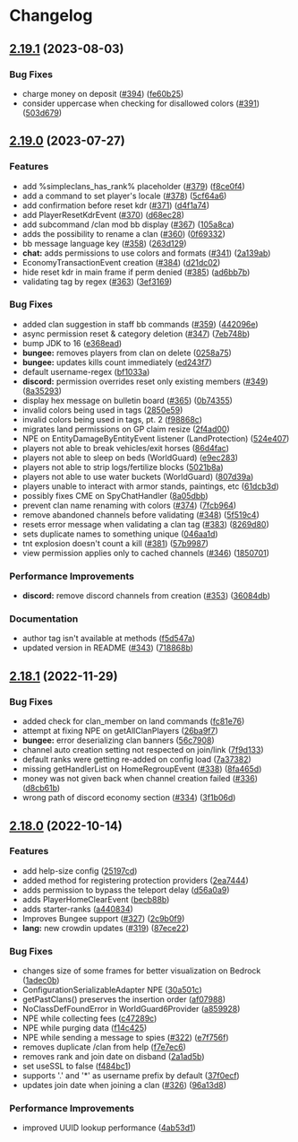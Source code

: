 # Changelog

## [2.19.1](https://github.com/RoinujNosde/SimpleClans/compare/v2.19.0...v2.19.1) (2023-08-03)


### Bug Fixes

* charge money on deposit ([#394](https://github.com/RoinujNosde/SimpleClans/issues/394)) ([fe60b25](https://github.com/RoinujNosde/SimpleClans/commit/fe60b25f6107281a9771f6498400c3f8ce81c916))
* consider uppercase when checking for disallowed colors ([#391](https://github.com/RoinujNosde/SimpleClans/issues/391)) ([503d679](https://github.com/RoinujNosde/SimpleClans/commit/503d67903e386b1c4b6eb7903a1addbfd42a684a))

## [2.19.0](https://github.com/RoinujNosde/SimpleClans/compare/v2.18.1...v2.19.0) (2023-07-27)


### Features

* add %simpleclans_has_rank% placeholder ([#379](https://github.com/RoinujNosde/SimpleClans/issues/379)) ([f8ce0f4](https://github.com/RoinujNosde/SimpleClans/commit/f8ce0f415f17748f8b4382e028dd1f5f93cae06a))
* add a command to set player's locale ([#378](https://github.com/RoinujNosde/SimpleClans/issues/378)) ([5cf64a6](https://github.com/RoinujNosde/SimpleClans/commit/5cf64a672d0a25a62d3abd6720082bb3b4cf056f))
* add confirmation before reset kdr ([#371](https://github.com/RoinujNosde/SimpleClans/issues/371)) ([d4f1a74](https://github.com/RoinujNosde/SimpleClans/commit/d4f1a74dee9cdeeb458ff6975715a817bfe30fa1))
* add PlayerResetKdrEvent ([#370](https://github.com/RoinujNosde/SimpleClans/issues/370)) ([d68ec28](https://github.com/RoinujNosde/SimpleClans/commit/d68ec28f8e14926cbe9d13c09a61735e5304a97d))
* add subcommand /clan mod bb display ([#367](https://github.com/RoinujNosde/SimpleClans/issues/367)) ([105a8ca](https://github.com/RoinujNosde/SimpleClans/commit/105a8cad51b12bf6f487cf6c2b81eb85d966a3cc))
* adds the possibility to rename a clan ([#360](https://github.com/RoinujNosde/SimpleClans/issues/360)) ([0f69332](https://github.com/RoinujNosde/SimpleClans/commit/0f693329cae81036bfe1423344ed41cf3d535f64))
* bb message language key ([#358](https://github.com/RoinujNosde/SimpleClans/issues/358)) ([263d129](https://github.com/RoinujNosde/SimpleClans/commit/263d129325888fb1303dda549986ab43ca93ed13))
* **chat:** adds permissions to use colors and formats ([#341](https://github.com/RoinujNosde/SimpleClans/issues/341)) ([2a139ab](https://github.com/RoinujNosde/SimpleClans/commit/2a139aba03be174086dfb3603007312d0c7a6c33))
* EconomyTransactionEvent creation ([#384](https://github.com/RoinujNosde/SimpleClans/issues/384)) ([d21dc02](https://github.com/RoinujNosde/SimpleClans/commit/d21dc02dff45f4f20a40303cd26215a71de7dddb))
* hide reset kdr in main frame if perm denied ([#385](https://github.com/RoinujNosde/SimpleClans/issues/385)) ([ad6bb7b](https://github.com/RoinujNosde/SimpleClans/commit/ad6bb7b13b347be71789fbfb4b8a82f6c5481c96))
* validating tag by regex ([#363](https://github.com/RoinujNosde/SimpleClans/issues/363)) ([3ef3169](https://github.com/RoinujNosde/SimpleClans/commit/3ef3169942f897280af15040f1243d955df001ab))


### Bug Fixes

* added clan suggestion in staff bb commands ([#359](https://github.com/RoinujNosde/SimpleClans/issues/359)) ([442096e](https://github.com/RoinujNosde/SimpleClans/commit/442096e9da98410682c2cd09e0e930454fe0364f))
* async permission reset & category deletion ([#347](https://github.com/RoinujNosde/SimpleClans/issues/347)) ([7eb748b](https://github.com/RoinujNosde/SimpleClans/commit/7eb748bb9a31a826f53fd7ac6b1eeac64e330467))
* bump JDK to 16 ([e368ead](https://github.com/RoinujNosde/SimpleClans/commit/e368ead04aa2735f5525d88d5dcb63b78286f80e))
* **bungee:** removes players from clan on delete ([0258a75](https://github.com/RoinujNosde/SimpleClans/commit/0258a75c819f12e5dbbaf383a572682717f34c59))
* **bungee:** updates kills count immediately ([ed243f7](https://github.com/RoinujNosde/SimpleClans/commit/ed243f72ecc58a3af11d053d73b315bce9e20e94))
* default username-regex ([bf1033a](https://github.com/RoinujNosde/SimpleClans/commit/bf1033af769bacbca9a790d2184ec77eeb519485))
* **discord:** permission overrides reset only existing members ([#349](https://github.com/RoinujNosde/SimpleClans/issues/349)) ([8a35293](https://github.com/RoinujNosde/SimpleClans/commit/8a3529377f5b4a482b530e474e4921b311197a04))
* display hex message on bulletin board ([#365](https://github.com/RoinujNosde/SimpleClans/issues/365)) ([0b74355](https://github.com/RoinujNosde/SimpleClans/commit/0b74355467625a4901944c72feb84d8de91a4283))
* invalid colors being used in tags ([2850e59](https://github.com/RoinujNosde/SimpleClans/commit/2850e59d370da34c643de198de85d91744610467))
* invalid colors being used in tags, pt. 2 ([f98868c](https://github.com/RoinujNosde/SimpleClans/commit/f98868c776a2e275dc7c1647748a0231e935f43e))
* migrates land permissions on GP claim resize ([2f4ad00](https://github.com/RoinujNosde/SimpleClans/commit/2f4ad00f1c72ee7e3948267965c3a075ec4ef728))
* NPE on EntityDamageByEntityEvent listener (LandProtection) ([524e407](https://github.com/RoinujNosde/SimpleClans/commit/524e40762011dd500a407286b72b51acf6c357f3))
* players not able to break vehicles/exit horses ([86d4fac](https://github.com/RoinujNosde/SimpleClans/commit/86d4fac938e353f94c288c39b884027027972bba))
* players not able to sleep on beds (WorldGuard) ([e9ec283](https://github.com/RoinujNosde/SimpleClans/commit/e9ec283ace55af10abdeb6f937d31d4c2dc198dc))
* players not able to strip logs/fertilize blocks ([5021b8a](https://github.com/RoinujNosde/SimpleClans/commit/5021b8ad7b5633769bd87af96a0226a53a8b24b4))
* players not able to use water buckets (WorldGuard) ([807d39a](https://github.com/RoinujNosde/SimpleClans/commit/807d39afeb51d99a96fb793099393b44e2c43b04))
* players unable to interact with armor stands, paintings, etc ([61dcb3d](https://github.com/RoinujNosde/SimpleClans/commit/61dcb3d440e2eedfb717afcc69687194311a8973))
* possibly fixes CME on SpyChatHandler ([8a05dbb](https://github.com/RoinujNosde/SimpleClans/commit/8a05dbbf00df97afa7df71a500e2626aaa46ed37))
* prevent clan name renaming with colors ([#374](https://github.com/RoinujNosde/SimpleClans/issues/374)) ([7fcb964](https://github.com/RoinujNosde/SimpleClans/commit/7fcb964f41118e7d8746e87d5770cc329730834c))
* remove abandoned channels before validating ([#348](https://github.com/RoinujNosde/SimpleClans/issues/348)) ([5f519c4](https://github.com/RoinujNosde/SimpleClans/commit/5f519c477af3e759596017010d51ddd06e26157e))
* resets error message when validating a clan tag ([#383](https://github.com/RoinujNosde/SimpleClans/issues/383)) ([8269d80](https://github.com/RoinujNosde/SimpleClans/commit/8269d80831533e517ed2ebd94bec18021de7b0e3))
* sets duplicate names to something unique ([046aa1d](https://github.com/RoinujNosde/SimpleClans/commit/046aa1d96d58e21496a3361c7d072f3943595304))
* tnt explosion doesn't count a kill ([#381](https://github.com/RoinujNosde/SimpleClans/issues/381)) ([57b9987](https://github.com/RoinujNosde/SimpleClans/commit/57b9987e9b9dade59c52c88dbfd3b12fdf5eee94))
* view permission applies only to cached channels ([#346](https://github.com/RoinujNosde/SimpleClans/issues/346)) ([1850701](https://github.com/RoinujNosde/SimpleClans/commit/18507016a843c28efc6d8109f2bb5a5106531f47))


### Performance Improvements

* **discord:** remove discord channels from creation ([#353](https://github.com/RoinujNosde/SimpleClans/issues/353)) ([36084db](https://github.com/RoinujNosde/SimpleClans/commit/36084dbfa3e73aedccb156e49af5062e40639927))


### Documentation

* author tag isn't available at methods ([f5d547a](https://github.com/RoinujNosde/SimpleClans/commit/f5d547ab27fac7cfe1abd9c819e4f1bb3dd7c624))
* updated version in README ([#343](https://github.com/RoinujNosde/SimpleClans/issues/343)) ([718868b](https://github.com/RoinujNosde/SimpleClans/commit/718868b2d9eea2aeb6fcfd734e85d16a2cefaa36))

## [2.18.1](https://github.com/RoinujNosde/SimpleClans/compare/v2.18.0...v2.18.1) (2022-11-29)


### Bug Fixes

* added check for clan_member on land commands ([fc81e76](https://github.com/RoinujNosde/SimpleClans/commit/fc81e765211bebe22a7a6aa5d5158754580bbdc5))
* attempt at fixing NPE on getAllClanPlayers ([26ba9f7](https://github.com/RoinujNosde/SimpleClans/commit/26ba9f73296a772eaa698d2ede6fbc3831da850c))
* **bungee:** error deserializing clan banners ([56c7908](https://github.com/RoinujNosde/SimpleClans/commit/56c7908c332167cec9cca6a4ea054977d0d68b9f))
* channel auto creation setting not respected on join/link ([7f9d133](https://github.com/RoinujNosde/SimpleClans/commit/7f9d133051b9011837d0a5114abc6c3637a3f02c))
* default ranks were getting re-added on config load ([7a37382](https://github.com/RoinujNosde/SimpleClans/commit/7a37382264ff4dd5456f6930045b5102bf491897))
* missing getHandlerList on HomeRegroupEvent ([#338](https://github.com/RoinujNosde/SimpleClans/issues/338)) ([8fa465d](https://github.com/RoinujNosde/SimpleClans/commit/8fa465da385f36b1fb075031c375ef94df78ea52))
* money was not given back when channel creation failed ([#336](https://github.com/RoinujNosde/SimpleClans/issues/336)) ([d8cb61b](https://github.com/RoinujNosde/SimpleClans/commit/d8cb61b0fc9584bb58f421faf98596816621053f))
* wrong path of discord economy section ([#334](https://github.com/RoinujNosde/SimpleClans/issues/334)) ([3f1b06d](https://github.com/RoinujNosde/SimpleClans/commit/3f1b06dcf996e51a878b7fc281069e236ebcbfce))

## [2.18.0](https://github.com/RoinujNosde/SimpleClans/compare/v2.17.0...v2.18.0) (2022-10-14)


### Features

* add help-size config ([25197cd](https://github.com/RoinujNosde/SimpleClans/commit/25197cdd729cea63d7e223dc1e0aaef830613327))
* added method for registering protection providers ([2ea7444](https://github.com/RoinujNosde/SimpleClans/commit/2ea744443f502970b15859818e9d5e45ca69d453))
* adds permission to bypass the teleport delay ([d56a0a9](https://github.com/RoinujNosde/SimpleClans/commit/d56a0a979a47a140115742518e934a2469e6f880))
* adds PlayerHomeClearEvent ([becb88b](https://github.com/RoinujNosde/SimpleClans/commit/becb88b763380bed5a2e1dd209c32c8363a7f88b))
* adds starter-ranks ([a440834](https://github.com/RoinujNosde/SimpleClans/commit/a4408343479d7efa6ae5a65894f8b822ecd47ebb))
* Improves Bungee support ([#327](https://github.com/RoinujNosde/SimpleClans/issues/327)) ([2c9b0f9](https://github.com/RoinujNosde/SimpleClans/commit/2c9b0f98fe3942ea74190c1a81d61be2c8647db8))
* **lang:** new crowdin updates ([#319](https://github.com/RoinujNosde/SimpleClans/issues/319)) ([87ece22](https://github.com/RoinujNosde/SimpleClans/commit/87ece22036fb674c8c362b6a1b86fe884543e6ad))


### Bug Fixes

* changes size of some frames for better visualization on Bedrock ([1adec0b](https://github.com/RoinujNosde/SimpleClans/commit/1adec0b89d676767cdb94dcdf91ba37a231eb4a8))
* ConfigurationSerializableAdapter NPE ([30a501c](https://github.com/RoinujNosde/SimpleClans/commit/30a501c063aa9dbcf596df83adc2b15baf0e4bb9))
* getPastClans() preserves the insertion order ([af07988](https://github.com/RoinujNosde/SimpleClans/commit/af079881030bd299b9bae1ebf0cc62353af7e6fc))
* NoClassDefFoundError in WorldGuard6Provider ([a859928](https://github.com/RoinujNosde/SimpleClans/commit/a8599286225ba603ea124b8b52510245b94ffd24))
* NPE while collecting fees ([c47289c](https://github.com/RoinujNosde/SimpleClans/commit/c47289c5bf8113a9d6a8e1ee74a5afb0358647b6))
* NPE while purging data ([f14c425](https://github.com/RoinujNosde/SimpleClans/commit/f14c42548846feef01b484acbb5f02bcbcabd8db))
* NPE while sending a message to spies ([#322](https://github.com/RoinujNosde/SimpleClans/issues/322)) ([e7f756f](https://github.com/RoinujNosde/SimpleClans/commit/e7f756f3063c646e21415e08eea73f123d2818a0))
* removes duplicate /clan from help ([f7e7ec6](https://github.com/RoinujNosde/SimpleClans/commit/f7e7ec66243359e26d3c456a9740a53753951c48))
* removes rank and join date on disband ([2a1ad5b](https://github.com/RoinujNosde/SimpleClans/commit/2a1ad5b5c8d2937a8ee6dd6f7f43d85c86f08307))
* set useSSL to false ([f484bc1](https://github.com/RoinujNosde/SimpleClans/commit/f484bc16c6176ccd13e05aae2169400e7bcf5d62))
* supports '.' and '*' as username prefix by default ([37f0ecf](https://github.com/RoinujNosde/SimpleClans/commit/37f0ecff506d06f3047e3598848117a14c2b7ead))
* updates join date when joining a clan ([#326](https://github.com/RoinujNosde/SimpleClans/issues/326)) ([96a13d8](https://github.com/RoinujNosde/SimpleClans/commit/96a13d8d6cc18c91d4dee20dd632cd5d65db5213))


### Performance Improvements

* improved UUID lookup performance ([4ab53d1](https://github.com/RoinujNosde/SimpleClans/commit/4ab53d16135ecf5a4067b1a63d058da392dc5313))
